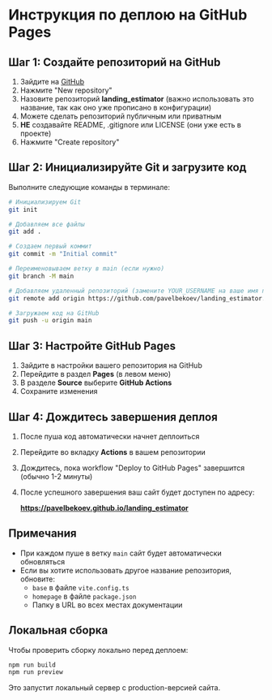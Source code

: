 # Инструкция по деплою на GitHub Pages

## Шаг 1: Создайте репозиторий на GitHub

1. Зайдите на [GitHub](https://github.com)
2. Нажмите "New repository"
3. Назовите репозиторий **landing_estimator** (важно использовать это название, так как оно уже прописано в конфигурации)
4. Можете сделать репозиторий публичным или приватным
5. **НЕ** создавайте README, .gitignore или LICENSE (они уже есть в проекте)
6. Нажмите "Create repository"

## Шаг 2: Инициализируйте Git и загрузите код

Выполните следующие команды в терминале:

```bash
# Инициализируем Git
git init

# Добавляем все файлы
git add .

# Создаем первый коммит
git commit -m "Initial commit"

# Переименовываем ветку в main (если нужно)
git branch -M main

# Добавляем удаленный репозиторий (замените YOUR_USERNAME на ваше имя пользователя GitHub)
git remote add origin https://github.com/pavelbekoev/landing_estimator.git

# Загружаем код на GitHub
git push -u origin main
```

## Шаг 3: Настройте GitHub Pages

1. Зайдите в настройки вашего репозитория на GitHub
2. Перейдите в раздел **Pages** (в левом меню)
3. В разделе **Source** выберите **GitHub Actions**
4. Сохраните изменения

## Шаг 4: Дождитесь завершения деплоя

1. После пуша код автоматически начнет деплоиться
2. Перейдите во вкладку **Actions** в вашем репозитории
3. Дождитесь, пока workflow "Deploy to GitHub Pages" завершится (обычно 1-2 минуты)
4. После успешного завершения ваш сайт будет доступен по адресу:
   
   **https://pavelbekoev.github.io/landing_estimator**

## Примечания

- При каждом пуше в ветку `main` сайт будет автоматически обновляться
- Если вы хотите использовать другое название репозитория, обновите:
  - `base` в файле `vite.config.ts`
  - `homepage` в файле `package.json`
  - Папку в URL во всех местах документации

## Локальная сборка

Чтобы проверить сборку локально перед деплоем:

```bash
npm run build
npm run preview
```

Это запустит локальный сервер с production-версией сайта.

